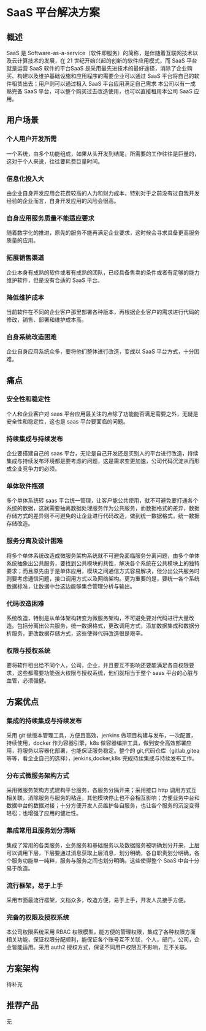 # SaaS 平台解决方案

## 概述

SaaS 是 Software-as-a-service（软件即服务）的简称，是伴随着互联网技术以及云计算技术的发展，在 21 世纪开始兴起的创新的软件应用模式，而 SaaS 平台就是运营 SaaS 软件的平台SaaS 是采用最先进技术的最好途径，消除了企业购买、构建以及维护基础设施和应用程序的需要企业可以通过 SaaS 平台将自己的软件租赁出去；用户则可以通过租入 SaaS 平台应用满足自己需求
本公司以有一成熟完备 SaaS 平台，可以整个购买过去改造使用，也可以直接租用本公司 SaaS 应用。

## 用户场景

### 个人用户开发所需
一个系统，由多个功能组成，如果从头开发到结尾，所需要的工作往往是巨量的，这对于个人来说，往往要耗费巨量时间。

### 信息化投入大
由企业自身开发应用会花费较高的人力和财力成本，特别对于之前没有过自我开发经验的企业而言，自身开发应用的风险会很高。

### 自身应用服务质量不能适应要求
随着数字化的推进，原先的服务不能再满足企业要求，这时候会寻求具备更高服务质量的应用。

### 拓展销售渠道
企业本身有成熟的软件或者有成熟的团队，已经具备售卖的条件或者有足够的能力维护软件，但是没有合适的 SaaS 平台。

### 降低维护成本
当前软件在不同的企业客户那里部署各种版本，再根据企业客户的需求进行代码的修改，销售、部署和维护成本高。

### 自身系统改造困难
企业自身应用系统众多，要将他们整体进行改造，变成以 SaaS 平台方式，十分困难。

## 痛点

### 安全性和稳定性
个人和企业客户对 saas 平台应用最关注的点除了功能能否满足需要之外，无疑是安全性和稳定性，这也是 saas 平台要面临的问题。

### 持续集成与持续发布
企业要搭建自己的 saas 平台，无论是自己开发还是买别人的平台进行改造，持续集成与持续发布环境都是要考虑的问题，这是需求变更加速，公司代码沉淀从而形成企业竞争力的必须。

### 单体软件瓶颈
多个单体系统转 saas 平台统一管理，让客户能公共使用，就不可避免要打通各个系统的数据，这就需要抽离数据处理服务作为公共服务，而数据格式的差异，数据存储方式的差异则不可避免的让企业进行代码改造，做到统一数据格式，统一数据存储改造。

### 服务分离及设计困难
将多个单体系统改造成微服务架构系统就不可避免面临服务分离问题，由多个单体系统抽象出公共服务，要找到公共模块的共性，解决各个系统在公共模块上的独特要求；而且原先由于是单体应用，模块之间通信方式容易解决，但分出公共服务时则要考虑通信问题，接口调用方式以及网络架构。更为重要的是，要统一各个系统数据标准，让数据中台这边能够集合管理分析与输出。

### 代码改造困难
系统改造，特别是从单体架构转变为微服务架构，不可避免要对代码进行大量改造。包括分离出公共服务，统一数据格式，更改调用方式，添加数据集成和数据分析服务，更改数据存储方式，这些使得代码改造很是艰辛。

### 权限与授权系统
要将软件租出给不同个人，公司，企业，并且要互不影响还要能满足各自权限要求，这些都需要功能强大权限与授权系统，他们就相当于整个 saas 平台的心脏与血管，必须强健。

## 方案优点

### 集成的持续集成与持续发布
采用 git 做版本管理工具，方便且高效，jenkins 做项目构建与发布，一次配置，持续使用，docker 作为容器引擎，k8s 做容器编排工具，做到安全高效部署应用，将服务以容器化部署，也能保证服务稳定。整个的 git,代码仓库（gitlab,gitea 等等，看企业自己的选择），jenkins,docker,k8s 完成持续集成与持续发布工作。

### 分布式微服务架构方式
采用微服务架构方式建构平台服务，各服务分隔开来；采用接口 http 调用方式互相关联，消除服务与服务的粘连，其他模块停止也不会相互影响；方便业务中台和数据中台的数据对接；十分方便开发人员维护各自服务，也让各个服务的沉淀变得轻松；也增强了应用的健壮性。

### 集成常用且服务划分清晰
集成了常用的各类服务，业务服务和基础服务以及数据服务被明确划分开来，上层可以调用下层，下层要通过消息获取上层消息，划分明确，各自职责划分明确，各个服务功能单一纯粹，服务与服务之间也划分明确。这些使得整个 SaaS 中台十分易于改造。

### 流行框架，易于上手
采用市面最流行框架，文档众多，改造方便，易于上手，开发人员接手方便。

### 完备的权限及授权系统
本公司权限系统采用 RBAC 权限模型，能方便的管理权限，集成了各种权限方面相关功能，保证权限分配顺利，能保证各个账号互不关联，个人，部门，公司，企业皆能适用。采用 auth2 授权方式，保证不同用户权限互不影响，互不关联。

## 方案架构

待补充

## 推荐产品

无
